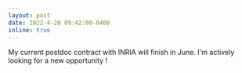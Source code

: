 ```yaml
---
layout: post
date: 2022-4-20 09:42:00-0400
inline: true
---
```


My current postdoc contract with INRIA will finish in June. I'm actively looking for a new opportunity !
